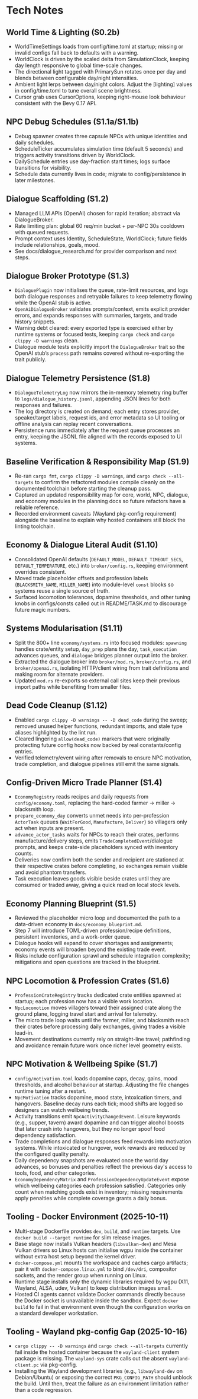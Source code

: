 # Tech Notes

## World Time & Lighting (S0.2b)
- WorldTimeSettings loads from config/time.toml at startup; missing or invalid configs fall back to defaults with a warning.
- WorldClock is driven by the scaled delta from SimulationClock, keeping day length responsive to global time-scale changes.
- The directional light tagged with PrimarySun rotates once per day and blends between configurable day/night intensities.
- Ambient light lerps between day/night colors. Adjust the [lighting] values in config/time.toml to tune overall scene brightness.
- Cursor grab uses CursorOptions, keeping right-mouse look behaviour consistent with the Bevy 0.17 API.

## NPC Debug Schedules (S1.1a/S1.1b)
- Debug spawner creates three capsule NPCs with unique identities and daily schedules.
- ScheduleTicker accumulates simulation time (default 5 seconds) and triggers activity transitions driven by WorldClock.
- DailySchedule entries use day-fraction start times; logs surface transitions for visibility.
- Schedule data currently lives in code; migrate to config/persistence in later milestones.

## Dialogue Scaffolding (S1.2)
- Managed LLM APIs (OpenAI) chosen for rapid iteration; abstract via DialogueBroker.
- Rate limiting plan: global 60 req/min bucket + per-NPC 30s cooldown with queued requests.
- Prompt context uses Identity, ScheduleState, WorldClock; future fields include relationships, goals, mood.
- See docs/dialogue_research.md for provider comparison and next steps.

## Dialogue Broker Prototype (S1.3)
- `DialoguePlugin` now initialises the queue, rate-limit resources, and logs both dialogue responses and retryable failures to keep telemetry flowing while the OpenAI stub is active.
- `OpenAiDialogueBroker` validates prompts/context, emits explicit provider errors, and expands responses with summaries, targets, and trade history snippets.
- Warning debt cleared: every exported type is exercised either by runtime systems or focused tests, keeping `cargo check` and `cargo clippy -D warnings` clean.
- Dialogue module tests explicitly import the `DialogueBroker` trait so the OpenAI stub’s `process` path remains covered without re-exporting the trait publicly.

## Dialogue Telemetry Persistence (S1.8)
- `DialogueTelemetryLog` now mirrors the in-memory telemetry ring buffer to `logs/dialogue_history.jsonl`, appending JSON lines for both responses and failures.
- The log directory is created on demand; each entry stores provider, speaker/target labels, request ids, and error metadata so UI tooling or offline analysis can replay recent conversations.
- Persistence runs immediately after the request queue processes an entry, keeping the JSONL file aligned with the records exposed to UI systems.

## Baseline Verification & Responsibility Map (S1.9)
- Re-ran `cargo fmt`, `cargo clippy -D warnings`, and `cargo check --all-targets` to confirm the refactored modules compile cleanly on the documented toolchain before starting the cleanup pass.
- Captured an updated responsibility map for core, world, NPC, dialogue, and economy modules in the planning docs so future refactors have a reliable reference.
- Recorded environment caveats (Wayland pkg-config requirement) alongside the baseline to explain why hosted containers still block the linting toolchain.

## Economy & Dialogue Literal Audit (S1.10)
- Consolidated OpenAI defaults (`DEFAULT_MODEL`, `DEFAULT_TIMEOUT_SECS`, `DEFAULT_TEMPERATURE`, etc.) into `broker/config.rs`, keeping environment overrides consistent.
- Moved trade placeholder offsets and profession labels (`BLACKSMITH_NAME`, `MILLER_NAME`) into module-level `const` blocks so systems reuse a single source of truth.
- Surfaced locomotion tolerances, dopamine thresholds, and other tuning knobs in configs/consts called out in README/TASK.md to discourage future magic numbers.

## Systems Modularisation (S1.11)
- Split the 800+ line `economy/systems.rs` into focused modules: `spawning` handles crate/entity setup, `day_prep` plans the day, `task_execution` advances queues, and `dialogue` bridges planner output into the broker.
- Extracted the dialogue broker into `broker/mod.rs`, `broker/config.rs`, and `broker/openai.rs`, isolating HTTP/client wiring from trait definitions and making room for alternate providers.
- Updated `mod.rs` re-exports so external call sites keep their previous import paths while benefiting from smaller files.

## Dead Code Cleanup (S1.12)
- Enabled `cargo clippy -D warnings -- -D dead_code` during the sweep; removed unused helper functions, redundant imports, and stale type aliases highlighted by the lint run.
- Cleared lingering `allow(dead_code)` markers that were originally protecting future config hooks now backed by real constants/config entries.
- Verified telemetry/event wiring after removals to ensure NPC motivation, trade completion, and dialogue pipelines still emit the same signals.

## Config-Driven Micro Trade Planner (S1.4)
- `EconomyRegistry` reads recipes and daily requests from `config/economy.toml`, replacing the hard-coded farmer → miller → blacksmith loop.
- `prepare_economy_day` converts unmet needs into per-profession `ActorTask` queues (`WaitForGood`, `Manufacture`, `Deliver`) so villagers only act when inputs are present.
- `advance_actor_tasks` waits for NPCs to reach their crates, performs manufacture/delivery steps, emits `TradeCompletedEvent`/dialogue prompts, and keeps crate-side placeholders synced with inventory counts.
- Deliveries now confirm both the sender and recipient are stationed at their respective crates before completing, so exchanges remain visible and avoid phantom transfers.
- Task execution leaves goods visible beside crates until they are consumed or traded away, giving a quick read on local stock levels.

## Economy Planning Blueprint (S1.5)
- Reviewed the placeholder micro loop and documented the path to a data-driven economy in `docs/economy_blueprint.md`.
- Step 7 will introduce TOML-driven profession/recipe definitions, persistent inventories, and a work-order queue.
- Dialogue hooks will expand to cover shortages and assignments; economy events will broaden beyond the existing trade event.
- Risks include configuration sprawl and schedule integration complexity; mitigations and open questions are tracked in the blueprint.

## NPC Locomotion & Profession Crates (S1.6)
- `ProfessionCrateRegistry` tracks dedicated crate entities spawned at startup; each profession now has a visible work location.
- `NpcLocomotion` moves villagers toward their assigned crate along the ground plane, logging travel start and arrival for telemetry.
- The micro trade loop waits until the farmer, miller, and blacksmith reach their crates before processing daily exchanges, giving trades a visible lead-in.
- Movement destinations currently rely on straight-line travel; pathfinding and avoidance remain future work once richer level geometry exists.

## NPC Motivation & Wellbeing Spike (S1.7)
- `config/motivation.toml` loads dopamine caps, decay, gains, mood thresholds, and alcohol behaviour at startup. Adjusting the file changes runtime tuning after a restart.
- `NpcMotivation` tracks dopamine, mood state, intoxication timers, and hangovers. Baseline decay runs each tick; mood shifts are logged so designers can watch wellbeing trends.
- Activity transitions emit `NpcActivityChangedEvent`. Leisure keywords (e.g., supper, tavern) award dopamine and can trigger alcohol boosts that later crash into hangovers, but they no longer spoof food dependency satisfaction.
- Trade completions and dialogue responses feed rewards into motivation systems. While intoxicated or hungover, work rewards are reduced by the configured quality penalty.
- Daily dependency snapshots are evaluated once the world day advances, so bonuses and penalties reflect the previous day's access to tools, food, and other categories.
- `EconomyDependencyMatrix` and `ProfessionDependencyUpdateEvent` expose which wellbeing categories each profession satisfied. Categories only count when matching goods exist in inventory; missing requirements apply penalties while complete coverage grants a daily bonus.

## Tooling - Docker Environment (2025-10-11)
- Multi-stage Dockerfile provides `dev`, `build`, and `runtime` targets. Use `docker build --target runtime` for slim release images.
- Base stage now installs Vulkan headers (`libvulkan-dev`) and Mesa Vulkan drivers so Linux hosts can initialise wgpu inside the container without extra host setup beyond the kernel driver.
- `docker-compose.yml` mounts the workspace and caches cargo artifacts; pair it with `docker-compose.linux.yml` to bind `/dev/dri`, compositor sockets, and the render group when running on Linux.
- Runtime stage installs only the dynamic libraries required by wgpu (X11, Wayland, ALSA, udev, Vulkan) to keep distribution images small.
- Hosted CI agents cannot validate Docker commands directly because the Docker
  socket is unavailable inside the sandbox. Expect `docker build` to fail in
  that environment even though the configuration works on a standard developer
  workstation.

## Tooling - Wayland pkg-config Gap (2025-10-16)
- `cargo clippy -- -D warnings` and `cargo check --all-targets` currently fail inside the hosted container because the `wayland-client` system package is missing. The `wayland-sys` crate calls out the absent `wayland-client.pc` via pkg-config.
- Installing the Wayland development libraries (e.g., `libwayland-dev` on Debian/Ubuntu) or exposing the correct `PKG_CONFIG_PATH` should unblock the build. Until then, treat the failure as an environment limitation rather than a code regression.



